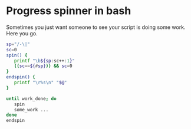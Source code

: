 # Progress spinner in bash

Sometimes you just want someone to see your script is doing some work. Here you go.

```bash
sp="/-\|"
sc=0
spin() {
   printf "\b${sp:sc++:1}"
   ((sc==${#sp})) && sc=0
}
endspin() {
   printf "\r%s\n" "$@"
}

until work_done; do
   spin
   some_work ...
done
endspin
```